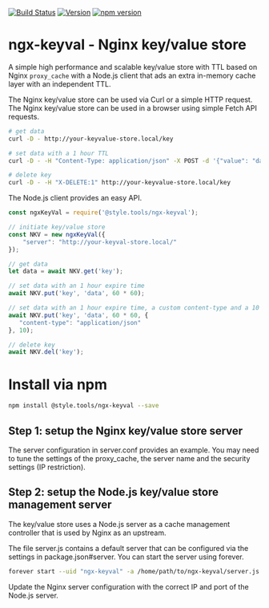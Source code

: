 [![Build Status](https://travis-ci.com/style-tools/ngx-keyval.svg?branch=master)](https://travis-ci.com/style-tools/ngx-keyval) [![Version](https://img.shields.io/github/release/style-tools/ngx-keyval.svg)](https://github.com/style-tools/ngx-keyval/releases) [![npm version](https://badge.fury.io/js/%40style.tools%2Fngx-keyval.svg)](http://badge.fury.io/js/%40style.tools%2Fngx-keyval)

# ngx-keyval - Nginx key/value store

A simple high performance and scalable key/value store with TTL based on Nginx `proxy_cache` with a Node.js client that ads an extra in-memory cache layer with an independent TTL.

The Nginx key/value store can be used via Curl or a simple HTTP request. The Nginx key/value store can be used in a browser using simple Fetch API requests.

```bash
# get data
curl -D - http://your-keyvalue-store.local/key

# set data with a 1 hour TTL
curl -D - -H "Content-Type: application/json" -X POST -d '{"value": "data", "ttl": 3600}' http://your-keyvalue-store.local/key

# delete key
curl -D - -H "X-DELETE:1" http://your-keyvalue-store.local/key
```

The Node.js client provides an easy API.

```javascript
const ngxKeyVal = require('@style.tools/ngx-keyval');

// initiate key/value store
const NKV = new ngxKeyVal({
    "server": "http://your-keyval-store.local/"
});

// get data
let data = await NKV.get('key');

// set data with an 1 hour expire time
await NKV.put('key', 'data', 60 * 60);

// set data with an 1 hour expire time, a custom content-type and a 10 seconds in-memory cache
await NKV.put('key', 'data', 60 * 60, {
   "content-type": "application/json"
}, 10);

// delete key
await NKV.del('key');
```

# Install via npm

```bash
npm install @style.tools/ngx-keyval --save
```

## Step 1: setup the Nginx key/value store server

The server configuration in server.conf provides an example. You may need to tune the settings of the proxy_cache, the server name and the security settings (IP restriction). 

## Step 2: setup the Node.js key/value store management server

The key/value store uses a Node.js server as a cache management controller that is used by Nginx as an upstream. 

The file server.js contains a default server that can be configured via the settings in package.json#server. You can start the server using forever.

```bash
forever start --uid "ngx-keyval" -a /home/path/to/ngx-keyval/server.js
```

Update the Nginx server configuration with the correct IP and port of the Node.js server.
